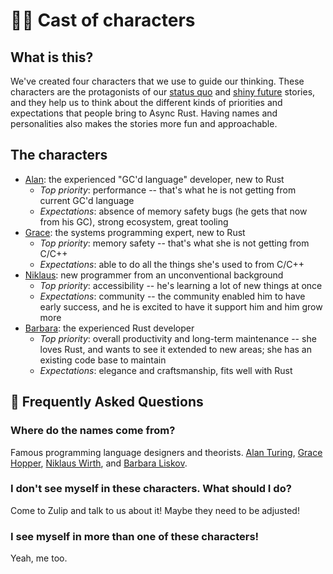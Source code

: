 # 🙋‍♀️ Cast of characters

## What is this?

We've created four characters that we use to guide our thinking. These characters are the protagonists of our [status quo] and [shiny future] stories, and they help us to think about the different kinds of priorities and expectations that people bring to Async Rust. Having names and personalities also makes the stories more fun and approachable.

[Alan]: ./characters/alan.md
[Grace]: ./characters/grace.md
[Niklaus]: ./characters/niklaus.md
[Barbara]: ./characters/barbara.md
[status quo]: ./status_quo.md
[shiny future]: ./shiny_future.md

## The characters

* [Alan]: the experienced "GC'd language" developer, new to Rust
    * *Top priority*: performance -- that's what he is not getting from current GC'd language
    * *Expectations*: absence of memory safety bugs (he gets that now from his GC), strong ecosystem, great tooling
* [Grace]: the systems programming expert, new to Rust
    * *Top priority*: memory safety -- that's what she is not getting from C/C++
    * *Expectations*: able to do all the things she's used to from C/C++
* [Niklaus]: new programmer from an unconventional background
    * *Top priority*: accessibility -- he's learning a lot of new things at once
    * *Expectations*: community -- the community enabled him to have early success, and he is excited to have it support him and him grow more
* [Barbara]: the experienced Rust developer
    * *Top priority*: overall productivity and long-term maintenance -- she loves Rust, and wants to see it extended to new areas; she has an existing code base to maintain
    * *Expectations*: elegance and craftsmanship, fits well with Rust

## 🤔 Frequently Asked Questions

### Where do the names come from?
Famous programming language designers and theorists. [Alan Turing], [Grace Hopper], [Niklaus Wirth], and [Barbara Liskov].

### I don't see myself in these characters. What should I do?
Come to Zulip and talk to us about it! Maybe they need to be adjusted!

### I see myself in more than one of these characters!
Yeah, me too.

[Alan Turing]: https://en.wikipedia.org/wiki/Alan_Turing
[Grace Hopper]: https://en.wikipedia.org/wiki/Grace_Hopper
[Niklaus Wirth]: https://en.wikipedia.org/wiki/Niklaus_Wirth
[Barbara Liskov]: https://en.wikipedia.org/wiki/Barbara_Liskov
